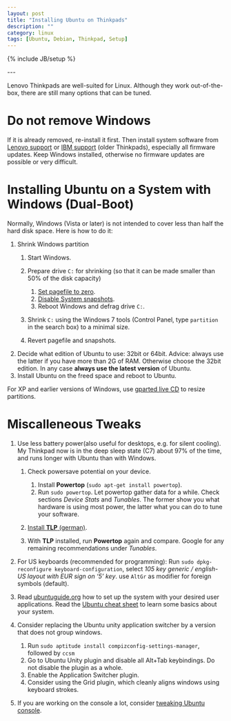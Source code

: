 ```yaml
---
layout: post
title: "Installing Ubuntu on Thinkpads"
description: ""
category: linux
tags: [Ubuntu, Debian, Thinkpad, Setup]
---
```

{% include JB/setup %}

<p></p>
---
<p></p>

Lenovo Thinkpads are well-suited for Linux. Although they work out-of-the-box, there are still many options that can be tuned.

# Do not remove Windows

If it is already removed, re-install it first. Then install system software from [Lenovo support](http://support.lenovo.com/de_DE/) or [IBM support](http://www-947.ibm.com/support/entry/portal/overview) (older Thinkpads), especially all firmware updates. Keep Windows installed, otherwise no firmware updates are possible or very difficult.

# Installing **Ubuntu** on a System with Windows (Dual-Boot)

Normally, Windows (Vista or later) is not intended to cover less than half the hard disk space. Here is how to do it:

1.  Shrink Windows partition
    1.  Start Windows.
    2.  Prepare drive `C:` for shrinking (so that it can be made smaller than 50% of the disk capacity)

        1.  [Set pagefile to
            zero](https://www.evernote.com/shard/s89/sh/62db75f8-c3b0-4b64-85aa-0b6915fa1dfd/4917c857af11acb623d704c01a413a88).
        2.  [Disable System
            snapshots](https://www.evernote.com/shard/s89/sh/055a042c-63fb-40d6-9818-6eac6c49de3f/0ba25202bc986966d23be4b66561dad8).
        3.  Reboot Windows and defrag drive `C:`.

    3.  Shrink `C:` using the Windows 7 tools (Control Panel, type `partition` in the search box) to a minimal size.
    4.  Revert pagefile and snapshots.
2.  Decide what edition of Ubuntu to use: 32bit or 64bit. Advice: always use the latter if you have more than 2G of RAM. Otherwise choose the 32bit edition. In any case **always use the latest version** of Ubuntu.
3.  Install Ubuntu on the freed space and reboot to Ubuntu.

For XP and earlier versions of Windows, use [gparted live CD](https://www.google.de/search?sourceid=chrome&ie=UTF-8&q=gparted+live+cd) to resize partitions.

# Miscalleneous Tweaks

1.  Use less battery power(also useful for desktops, e.g. for silent cooling). My Thinkpad now is in the deep sleep state (C7) about 97% of the time, and runs longer with Ubuntu than with Windows.

    1.  Check powersave potential on your device.

        1. Install **Powertop** (`sudo apt-get install powertop`).
        2. Run `sudo powertop`. Let powertop gather data for a while. Check sections *Device Stats* and *Tunables*. The former show you what hardware is using most power, the latter what you can do to tune your software.

    2.  [Install **TLP** (german)](http://thinkpad-wiki.org/TLP_-_Stromspareinstellungen_fuer_Ubuntu).
    3. With **TLP** installed, run **Powertop** again and compare. Google for any remaining recommendations under *Tunables*.

2.  For US keyboards (recommended for programming): Run `sudo dpkg-reconfigure keyboard-configuration`, select *105 key generic / english-US layout with EUR sign on ‘5’ key*. use `AltGr` as modifier for foreign symbols (default).

3.  Read [ubuntuguide.org](http://ubuntuguide.org) how to set up the system with your desired user applications. Read the [Ubuntu cheat sheet](http://www.cheat-sheets.org/#Ubuntu) to learn some basics about your system. 

4. Consider replacing the Ubuntu unity application switcher by a version that does not group windows.

    1. Run `sudo aptitude install compizconfig-settings-manager`, followed by `ccsm`
    2. Go to Ubuntu Unity plugin and disable all Alt+Tab keybindings. Do not disable the plugin as a whole.
    3. Enable the Application Switcher plugin. 
    4. Consider using the Grid plugin, which cleanly aligns windows using keyboard strokes.

5. If you are working on the console a lot, consider [tweaking Ubuntu console](/General/2012/05/18/improved-ubuntu-terminal).



